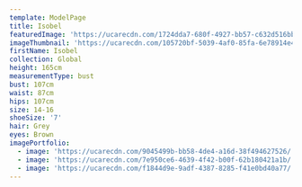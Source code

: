 ```yaml
---
template: ModelPage
title: Isobel
featuredImage: 'https://ucarecdn.com/1724dda7-680f-4927-bb57-c632d516bb92/'
imageThumbnail: 'https://ucarecdn.com/105720bf-5039-4af0-85fa-6e78914e4e03/'
firstName: Isobel
collection: Global
height: 165cm
measurementType: bust
bust: 107cm
waist: 87cm
hips: 107cm
size: 14-16
shoeSize: '7'
hair: Grey
eyes: Brown
imagePortfolio:
  - image: 'https://ucarecdn.com/9045499b-bb58-4de4-a16d-38f494627526/'
  - image: 'https://ucarecdn.com/7e950ce6-4639-4f42-b00f-62b180421a1b/'
  - image: 'https://ucarecdn.com/f1844d9e-9adf-4387-8285-f41e0bd40a77/'
---
```


